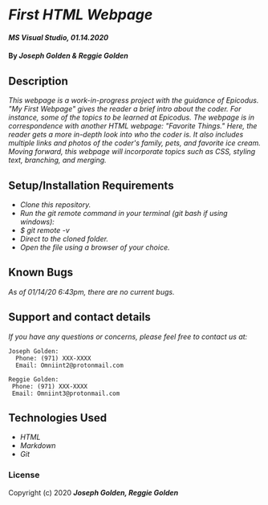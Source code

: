 # _First HTML Webpage_

#### _MS Visual Studio, 01.14.2020_

#### By _**Joseph Golden & Reggie Golden**_

## Description

_This webpage is a work-in-progress project with the guidance of Epicodus. "My First Webpage" gives the reader a brief intro about the coder. For instance, some of the topics to be learned at Epicodus. The webpage is in correspondence with another HTML webpage: "Favorite Things." Here, the reader gets a more in-depth look into who the coder is. It also includes multiple links and photos of the coder's family, pets, and favorite ice cream. Moving forward, this webpage will incorporate topics such as CSS, styling text, branching, and merging._

## Setup/Installation Requirements

* _Clone this repository._
* _Run the git remote command in your terminal (git bash if using windows):_
* _$ git remote -v_
* _Direct to the cloned folder._
* _Open the file using a browser of your choice._

## Known Bugs

_As of 01/14/20 6:43pm, there are no current bugs._

## Support and contact details

_If you have any questions or concerns, please feel free to contact us at:_

    Joseph Golden:
      Phone: (971) XXX-XXXX
      Email: Omniint2@protonmail.com

    Reggie Golden:
     Phone: (971) XXX-XXXX
     Email: Omniint3@protonmail.com

## Technologies Used

* _HTML_
*  _Markdown_
* _Git_

### License

Copyright (c) 2020 **_Joseph Golden, Reggie Golden_**
